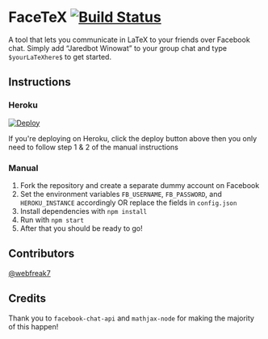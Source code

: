 # FaceTeX [![Build Status][travis-img]][travis-btn]

A tool that lets you communicate in LaTeX to your friends over Facebook chat. Simply add “Jaredbot Winowat” to your group chat and type `$yourLaTeXhere$` to get started.

## Instructions
### Heroku 

[![Deploy][heroku-img]][heroku-btn]

If you're deploying on Heroku, click the deploy button above then you only need to follow step 1 & 2 of the manual instructions

### Manual

1. Fork the repository and create a separate dummy account on Facebook
2. Set the environment variables `FB_USERNAME`, `FB_PASSWORD`, and `HEROKU_INSTANCE` accordingly OR replace the fields in `config.json`
3. Install dependencies with `npm install`
4. Run with `npm start`
5. After that you should be ready to go!

## Contributors
[@webfreak7](https://github.com/webfreak7/)

## Credits
Thank you to `facebook-chat-api` and `mathjax-node` for making the majority of this happen!

[travis-img]: https://travis-ci.org/jarwino/FaceTeX.svg?branch=master
[travis-btn]: https://travis-ci.org/jarwino/FaceTeX
[heroku-img]: https://www.herokucdn.com/deploy/button.svg
[heroku-btn]: https://heroku.com/deploy?template=https://github.com/jarwino/FaceTeX
